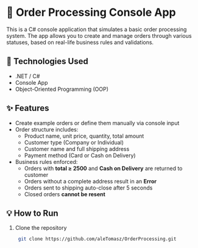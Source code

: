 # 🛒 Order Processing Console App

This is a C# console application that simulates a basic order processing system. The app allows you to create and manage orders through various statuses, based on real-life business rules and validations.

## 🧰 Technologies Used

- .NET / C#
- Console App
- Object-Oriented Programming (OOP)

## ✨ Features

- Create example orders or define them manually via console input
- Order structure includes:
  - Product name, unit price, quantity, total amount
  - Customer type (Company or Individual)
  - Customer name and full shipping address
  - Payment method (Card or Cash on Delivery)
- Business rules enforced:
  - Orders with **total ≥ 2500** and **Cash on Delivery** are returned to customer
  - Orders without a complete address result in an **Error**
  - Orders sent to shipping auto-close after 5 seconds
  - Closed orders **cannot be resent**

## 💡 How to Run

1. Clone the repository
   ```bash
    git clone https://github.com/aleTomasz/OrderProcessing.git

